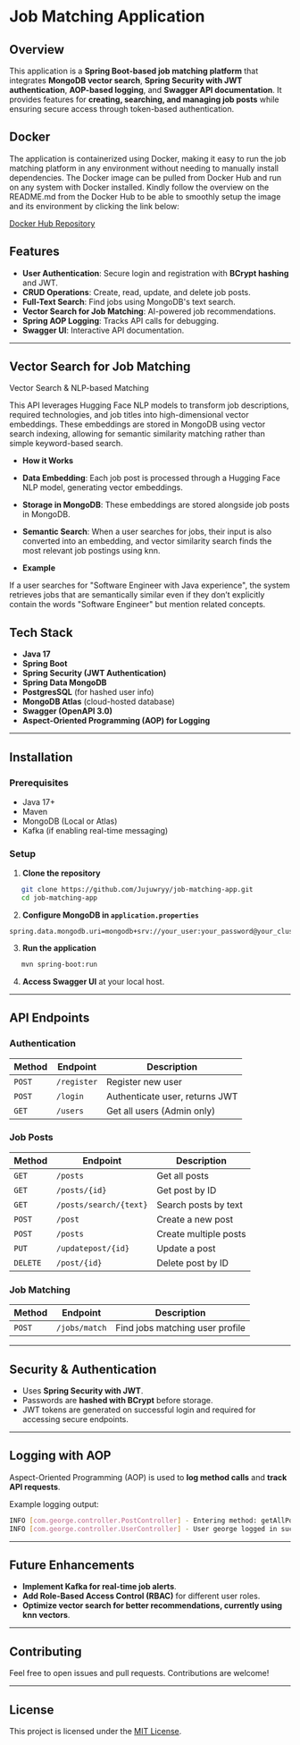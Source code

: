 # Job Matching Application

## Overview
This application is a **Spring Boot-based job matching platform** that integrates **MongoDB vector search**, **Spring Security with JWT authentication**, **AOP-based logging**, and **Swagger API documentation**. It provides features for **creating, searching, and managing job posts** while ensuring secure access through token-based authentication.

## Docker
The application is containerized using Docker, making it easy to run the job matching platform in any environment without needing to manually install dependencies. The Docker image can be pulled from Docker Hub and run on any system with Docker installed. Kindly follow the overview on the README.md from the Docker Hub to be able to smoothly setup the image and its environment by clicking the link below:

<a href="https://hub.docker.com/repository/docker/jujuwry/jobmatch-rest-api/general" target="_blank">Docker Hub Repository</a> 


## Features
- **User Authentication**: Secure login and registration with **BCrypt hashing** and JWT.
- **CRUD Operations**: Create, read, update, and delete job posts.
- **Full-Text Search**: Find jobs using MongoDB's text search.
- **Vector Search for Job Matching**: AI-powered job recommendations.
- **Spring AOP Logging**: Tracks API calls for debugging.
- **Swagger UI**: Interactive API documentation.

---

## Vector Search for Job Matching
Vector Search & NLP-based Matching

This API leverages Hugging Face NLP models to transform job descriptions, required technologies, and job titles into high-dimensional vector embeddings. These embeddings are stored in MongoDB using vector search indexing, allowing for semantic similarity matching rather than simple keyword-based search.

- **How it Works**

- **Data Embedding**: Each job post is processed through a Hugging Face NLP model, generating vector embeddings.

- **Storage in MongoDB**: These embeddings are stored alongside job posts in MongoDB.

- **Semantic Search**: When a user searches for jobs, their input is also converted into an embedding, and vector similarity search finds the most relevant job postings using knn.

- **Example**

If a user searches for "Software Engineer with Java experience", the system retrieves jobs that are semantically similar even if they don’t explicitly contain the words "Software Engineer" but mention related concepts.



## Tech Stack
- **Java 17**
- **Spring Boot**
- **Spring Security (JWT Authentication)**
- **Spring Data MongoDB**
- **PostgresSQL** (for hashed user info)
- **MongoDB Atlas** (cloud-hosted database)
- **Swagger (OpenAPI 3.0)**
- **Aspect-Oriented Programming (AOP) for Logging**

---

## Installation
### Prerequisites
- Java 17+
- Maven
- MongoDB (Local or Atlas)
- Kafka (if enabling real-time messaging)

### Setup
1. **Clone the repository**
```sh
   git clone https://github.com/Jujuwryy/job-matching-app.git
   cd job-matching-app
```

2. **Configure MongoDB in `application.properties`**
```properties
spring.data.mongodb.uri=mongodb+srv://your_user:your_password@your_cluster.mongodb.net/...
```

3. **Run the application**
```sh
   mvn spring-boot:run
```

4. **Access Swagger UI** at your local host.

---

## API Endpoints

### Authentication
| Method | Endpoint    | Description        |
|--------|------------|--------------------|
| `POST` | `/register` | Register new user |
| `POST` | `/login`    | Authenticate user, returns JWT |
| `GET`  | `/users`    | Get all users (Admin only) |

### Job Posts
| Method | Endpoint             | Description |
|--------|----------------------|-------------|
| `GET`  | `/posts`             | Get all posts |
| `GET`  | `/posts/{id}`        | Get post by ID |
| `GET`  | `/posts/search/{text}` | Search posts by text |
| `POST` | `/post`              | Create a new post |
| `POST` | `/posts`             | Create multiple posts |
| `PUT`  | `/updatepost/{id}`   | Update a post |
| `DELETE` | `/post/{id}`       | Delete post by ID |

### Job Matching
| Method | Endpoint         | Description |
|--------|----------------|-------------|
| `POST` | `/jobs/match`  | Find jobs matching user profile |

---

## Security & Authentication
- Uses **Spring Security with JWT**.
- Passwords are **hashed with BCrypt** before storage.
- JWT tokens are generated on successful login and required for accessing secure endpoints.

---

## Logging with AOP
Aspect-Oriented Programming (AOP) is used to **log method calls** and **track API requests**.

Example logging output:
```sh
INFO [com.george.controller.PostController] - Entering method: getAllPosts
INFO [com.george.controller.UserController] - User george logged in successfully.
```

---

## Future Enhancements
- **Implement Kafka for real-time job alerts**.
- **Add Role-Based Access Control (RBAC)** for different user roles.
- **Optimize vector search for better recommendations, currently using knn vectors**.

---

## Contributing
Feel free to open issues and pull requests. Contributions are welcome!

---

## License
This project is licensed under the [MIT License](LICENSE).

